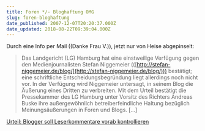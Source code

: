 ```yaml
---
title: Foren */- Bloghaftung OMG
slug: foren-bloghaftung
date_published: 2007-12-07T20:20:37.000Z
date_updated: 2018-08-22T09:39:04.000Z
---
```


Durch eine Info per Mail ((Danke Frau V.)), jetzt nur von Heise abgepinselt:

> Das Landgericht (LG) Hamburg hat eine einstweilige Verfügung gegen den Medienjournalisten Stefan Niggemeier (([http://stefan-niggemeier.de/blog/](http://stefan-niggemeier.de/blog/))) bestätigt; eine schriftliche Entscheidungsbegründung liegt allerdings noch nicht vor. In der Verfügung wird Niggemeier untersagt, in seinem Blog die Äußerung eines Dritten zu verbreiten. Mit dem Urteil bestätigt die Pressekammer des LG Hamburg unter Vorsitz des Richters Andreas Buske ihre außergewöhnlich betreiberfeindliche Haltung bezüglich Meinungsäußerungen in Foren und Blogs. [...]

[Urteil: Blogger soll Leserkommentare vorab kontrollieren](http://www.heise.de/newsticker/meldung/100223)
